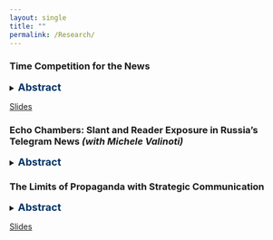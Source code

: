 ```yaml
---
layout: single
title: ""
permalink: /Research/
---
```




### Time Competition for the News
<details>
  <summary><strong style="color: #003366; font-size: 18px;">Abstract</strong></summary>
  <p style="font-size: 16px;">This study examines how ideological slant affects time competition in news reporting on Telegram, Russia’s most widely used social media platform. Using a dataset of publications from 77 news Telegram channels between 2021–2023 and a Topic Detection and Tracking (TDT) algorithm, I identify media events and measure reporting delays. To assess ideological differentiation, I analyze government-sensitive topics and the proportion of ideologically framed articles. Key findings reveal that reporting delays reduce audience engagement, especially for neutral outlets, which report faster than ideologically slanted ones. As ideological slant intensifies, outlets follow structured posting schedules rather than competing on speed. A Difference-in-Differences analysis of Telegram’s “Similar Outlets” feature suggests intensified competition pushes outlets toward stronger ideological positioning. To quantify these effects, I develop a structural model and conduct counterfactual analysis, exploring how platform-driven competition influences editorial choices. This research will provide new insights into the interplay between ideological bias and the pressures of real-time news production in the digital era. </p>
</details>
<p style="margin-top: 15px;"><a href="/assets/slides_time_competition.pdf"><strong; font-size: 18px>Slides</strong></a></p>

### Echo Chambers: Slant and Reader Exposure in Russia’s Telegram News *(with Michele Valinoti)*
<details>
  <summary><strong style="color: #003366; font-size: 18px;">Abstract</strong></summary>
  <p style="font-size: 16px;">This study examines ideological slant in the Telegram news market and its influence readership behavior. Leveraging the platform’s recommended channels feature, we find that users tend to follow outlets with similar ideological perspectives rather than seeking diverse viewpoints, raising concerns about reinforcing ideological bubbles. To explore these effects, we are conducting a survey in collaboration with the Levada Analytical Center, assessing respondents' awareness of key events from recent years and analyzing how their ideological positions correlate with the outlets they follow. Additionally, we employ language analysis tools and machine learning techniques to examine the linguistic patterns used by these channels, providing deeper insight into how information is framed and communicated. Our findings will contribute to a broader understanding of media consumption dynamics and ideological segregation in digital news environments, shedding light on the mechanisms that shape public discourse in the digital age.</p>
</details>


### The Limits of Propaganda with Strategic Communication
<details>
  <summary><strong style="color: #003366; font-size: 18px;">Abstract</strong></summary>
  <p style="font-size: 16px;"> I propose a model in which agents can choose between supporting or not supporting the
government while the quality of the government is unknown. The sender uses propaganda
to introduce a bias to the public signal. Society consists of credulous and skeptical citizens
connected via a random matching mechanism. Credulous citizens follow the public signal
blindly, while skeptical citizens know the actual value of a bias and can spill information
about the value of bias among other citizens, but sharing information is costly. For the
sender, the lower informativeness of a signal increases the expected level of support from
credulous agents. Still, it raises the incentives for skeptical agents to spread information.
Comparative statics show that the increase in the average level of influence leads to lower
awareness or more aggressive propaganda. On the contrary, keeping the average level of
influence fixed, the higher inequality in the number of links may lead to a higher level of
awareness.
</p>
</details>
<p style="margin-top: 15px;"><a href="/assets/slides_propaganda.pdf"><strong; font-size: 18px>Slides</strong></a></p>

